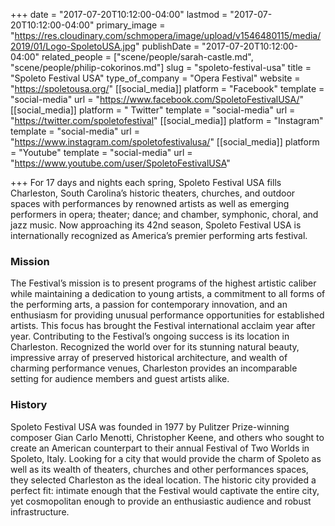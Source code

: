 +++
date = "2017-07-20T10:12:00-04:00"
lastmod = "2017-07-20T10:12:00-04:00"
primary_image = "https://res.cloudinary.com/schmopera/image/upload/v1546480115/media/2019/01/Logo-SpoletoUSA.jpg"
publishDate = "2017-07-20T10:12:00-04:00"
related_people = ["scene/people/sarah-castle.md", "scene/people/philip-cokorinos.md"]
slug = "spoleto-festival-usa"
title = "Spoleto Festival USA"
type_of_company = "Opera Festival"
website = "https://spoletousa.org/"
[[social_media]]
platform = "Facebook"
template = "social-media"
url = "https://www.facebook.com/SpoletoFestivalUSA/"
[[social_media]]
platform = " Twitter"
template = "social-media"
url = "https://twitter.com/spoletofestival"
[[social_media]]
platform = "Instagram"
template = "social-media"
url = "https://www.instagram.com/spoletofestivalusa/"
[[social_media]]
platform = "Youtube"
template = "social-media"
url = "https://www.youtube.com/user/SpoletoFestivalUSA"

+++
For 17 days and nights each spring, Spoleto Festival USA fills Charleston, South Carolina’s historic theaters, churches, and outdoor spaces with performances by renowned artists as well as emerging performers in opera; theater; dance; and chamber, symphonic, choral, and jazz music. Now approaching its 42nd season, Spoleto Festival USA is internationally recognized as America’s premier performing arts festival.

### Mission

The Festival’s mission is to present programs of the highest artistic caliber while maintaining a dedication to young artists, a commitment to all forms of the performing arts, a passion for contemporary innovation, and an enthusiasm for providing unusual performance opportunities for established artists. This focus has brought the Festival international acclaim year after year. Contributing to the Festival’s ongoing success is its location in Charleston. Recognized the world over for its stunning natural beauty, impressive array of preserved historical architecture, and wealth of charming performance venues, Charleston provides an incomparable setting for audience members and guest artists alike.

### History

Spoleto Festival USA was founded in 1977 by Pulitzer Prize-winning composer Gian Carlo Menotti, Christopher Keene, and others who sought to create an American counterpart to their annual Festival of Two Worlds in Spoleto, Italy. Looking for a city that would provide the charm of Spoleto as well as its wealth of theaters, churches and other performances spaces, they selected Charleston as the ideal location. The historic city provided a perfect fit: intimate enough that the Festival would captivate the entire city, yet cosmopolitan enough to provide an enthusiastic audience and robust infrastructure.